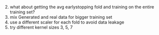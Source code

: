 2) what about getting the avg earlystopping fold and training on the entire training set?
3) mix Generated and real data for bigger training set
4) use a different scaler for each fold to avoid data leakage
5) try different kernel sizes 3, 5, 7